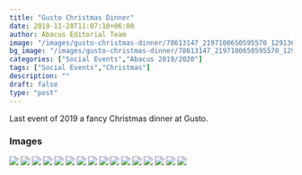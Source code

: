 ```yaml
---
title: "Gusto Christmas Dinner"
date: 2019-11-28T11:07:10+06:00
author: Abacus Editorial Team
image: "/images/gusto-christmas-dinner/78613147_2197100650595570_1291367524830543872_o.jpg"
bg_image: "/images/gusto-christmas-dinner/78613147_2197100650595570_1291367524830543872_o.jpg"
categories: ["Social Events","Abacus 2019/2020"]
tags: ["Social Events","Christmas"]
description: ""
draft: false
type: "post"
---
```


Last event of 2019 a fancy Christmas dinner at Gusto.

### Images


![](/images/gusto-christmas-dinner/78065534_2197101010595534_4555464260867588096_o.jpg)
![](/images/gusto-christmas-dinner/78093350_2197100633928905_7544570407198654464_o.jpg)
![](/images/gusto-christmas-dinner/78237744_2197100873928881_2827405901856505856_o.jpg)
![](/images/gusto-christmas-dinner/78290877_2197100580595577_4180269640309538816_o.jpg)
![](/images/gusto-christmas-dinner/78306814_2197100493928919_7168346712476483584_o.jpg)
![](/images/gusto-christmas-dinner/78357923_2197101067262195_1945986086236848128_o.jpg)
![](/images/gusto-christmas-dinner/78529646_2197101257262176_1641288393155411968_o.jpg)
![](/images/gusto-christmas-dinner/78550432_2197101200595515_1788604126435737600_o.jpg)
![](/images/gusto-christmas-dinner/79146366_2197100800595555_5665897453606404096_o.jpg)
![](/images/gusto-christmas-dinner/79174855_2197101467262155_7216455190914793472_o.jpg)
![](/images/gusto-christmas-dinner/79258746_2197101597262142_9174915739079933952_o.jpg)
![](/images/gusto-christmas-dinner/79264576_2197101060595529_937024918954967040_o.jpg)
![](/images/gusto-christmas-dinner/79358586_2197100890595546_2357669846998581248_o.jpg)
![](/images/gusto-christmas-dinner/79449698_2197100450595590_4911993103881076736_o.jpg)
![](/images/gusto-christmas-dinner/79676971_2197101243928844_4374782953889202176_o.jpg)
![](/images/gusto-christmas-dinner/79696788_2197101583928810_7977052821969174528_o.jpg)
